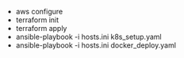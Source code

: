 - aws configure
- terraform init
- terraform apply
- ansible-playbook -i hosts.ini k8s_setup.yaml
- ansible-playbook -i hosts.ini docker_deploy.yaml
